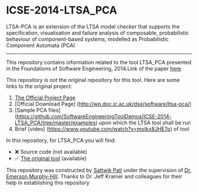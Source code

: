 # ICSE-2014-LTSA_PCA
LTSA-PCA is an extension of the LTSA model checker that supports the specification, visualisation and failure analysis of composable, probabilistic behaviour of component-based systems, modelled as Probabilistic Component Automata (PCA)

***

This repository contains information related to the tool LTSA_PCA presented in the Foundations of Software Engineering, 2014.Link of the paper [here](http://www.doc.ic.ac.uk/~pr1810/publications/LTSA-PCA-ICSE2014-Demo.pdf)

This repository *is not* the original repository for this tool. Here are some links to the original project:


1. [The Official Project Page](http://wp.doc.ic.ac.uk/dse/software/ltsa-pca/)
2. [Official Download Page] (http://wp.doc.ic.ac.uk/dse/software/ltsa-pca/)
3. [Sample PCA files] (https://github.com/SoftwareEngineeringToolDemos/ICSE-2014-LTSA_PCA/tree/master/examples) upon which the LTSA tool shall be run
4. Brief [video] (https://www.youtube.com/watch?v=moIkx8JHE7o) of tool

In this repository, for LTSA_PCA you will find:

- :x: Source code (not available)
- :white_check_mark: [The original tool](https://github.com/SoftwareEngineeringToolDemos/ICSE-2014-LTSA_PCA/blob/master/LTSA-PCA.jar) (available)

This repository was constructed by [Sattwik Pati](https://github.com/spati2) under the supervision of [Dr. Emerson Murphy-Hill](https://github.com/CaptainEmerson). Thanks to Dr. Jeff Kramer and colleagues for their help in establishing this repository
